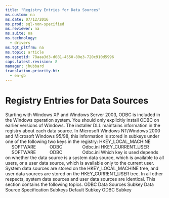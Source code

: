 ```yaml
---
title: "Registry Entries for Data Sources"
ms.custom: na
ms.date: 07/12/2016
ms.prod: sql-non-specified
ms.reviewer: na
ms.suite: na
ms.technology: 
  - drivers
ms.tgt_pltfrm: na
ms.topic: article
ms.assetid: 78aaa3d3-d081-4550-80e3-720c910d5996
caps.latest.revision: 8
manager: jhubbard
translation.priority.ht: 
  - en-gb
---
```

# Registry Entries for Data Sources
<?xml version="1.0" encoding="utf-8"?>
<developerConceptualDocument xmlns="http://ddue.schemas.microsoft.com/authoring/2003/5" xmlns:xlink="http://www.w3.org/1999/xlink" xmlns:xsi="http://www.w3.org/2001/XMLSchema-instance" xsi:schemaLocation="http://ddue.schemas.microsoft.com/authoring/2003/5 http://dduestorage.blob.core.windows.net/ddueschema/developer.xsd">
  <introduction>
    <alert class="note">
      <para>Starting with Windows XP and Windows Server 2003, ODBC is included in the Windows operation system. You should only explicitly install ODBC on earlier versions of Windows.</para>
    </alert>
    <para>The installer DLL maintains information in the registry about each data source. In Microsoft Windows NT/Windows 2000 and Microsoft Windows 95/98, this information is stored in subkeys under one of the following two keys in the registry:</para>
    <para>HKEY_LOCAL_MACHINE</para>
    <para>     SOFTWARE</para>
    <para>          ODBC</para>
    <para>               Odbc.ini</para>
    <para>HKEY_CURRENT_USER</para>
    <para>     SOFTWARE</para>
    <para>          ODBC</para>
    <para>               Odbc.ini</para>
    <para>Which key is used depends on whether the data source is a <legacyItalic>system data source,</legacyItalic> which is available to all users, or a <legacyItalic>user data source,</legacyItalic> which is available only to the current user. System data sources are stored on the HKEY_LOCAL_MACHINE tree, and user data sources are stored on the HKEY_CURRENT_USER tree. In all other respects, system data sources and user data sources are identical. </para>
    <para>This section contains the following topics.  </para>
    <list class="bullet">
      <listItem>
        <para>
          <legacyLink xlink:href="0a8ccb80-c573-4418-84e5-f04a2b0e2ac1">ODBC Data Sources Subkey</legacyLink>
        </para>
      </listItem>
      <listItem>
        <para>
          <legacyLink xlink:href="d7e88a07-e6ab-4258-a45d-1ca21234fbec">Data Source Specification Subkeys</legacyLink>
        </para>
      </listItem>
      <listItem>
        <para>
          <legacyLink xlink:href="a2259db8-feb7-4f0a-afc8-88e235d86be7">Default Subkey</legacyLink> </para>
      </listItem>
      <listItem>
        <para>
          <legacyLink xlink:href="f9534144-8f42-4946-b0fb-638e9dcde9c8">ODBC Subkey</legacyLink>
        </para>
      </listItem>
    </list>
  </introduction>
  <relatedTopics />
</developerConceptualDocument>
